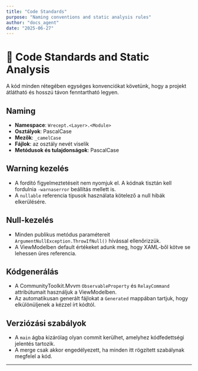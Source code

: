 ```yaml
---
title: "Code Standards"
purpose: "Naming conventions and static analysis rules"
author: "docs_agent"
date: "2025-06-27"
---
```


# 📐 Code Standards and Static Analysis

A kód minden rétegében egységes konvenciókat követünk, hogy a projekt átlátható és hosszú távon fenntartható legyen.

## Naming

* **Namespace**: `Wrecept.<Layer>.<Module>`
* **Osztályok**: PascalCase
* **Mezők**: `_camelCase`
* **Fájlok**: az osztály nevét viselik
* **Metódusok és tulajdonságok**: PascalCase

## Warning kezelés

* A fordító figyelmeztetéseit nem nyomjuk el. A kódnak tisztán kell fordulnia `-warnaserror` beállítás mellett is.
* A `nullable` referencia típusok használata kötelező a null hibák elkerülésére.

## Null-kezelés

* Minden publikus metódus paramétereit `ArgumentNullException.ThrowIfNull()` hívással ellenőrizzük.
* A ViewModelben default értékeket adunk meg, hogy XAML-ből kötve se lehessen üres referencia.

## Kódgenerálás

* A CommunityToolkit.Mvvm `ObservableProperty` és `RelayCommand` attribútumait használjuk a ViewModelben.
* Az automatikusan generált fájlokat a `Generated` mappában tartjuk, hogy elkülönüljenek a kézzel írt kódtól.

## Verziózási szabályok

* A `main` ágba kizárólag olyan commit kerülhet, amelyhez kódfedettségi jelentés tartozik.
* A merge csak akkor engedélyezett, ha minden itt rögzített szabálynak megfelel a kód.

---
